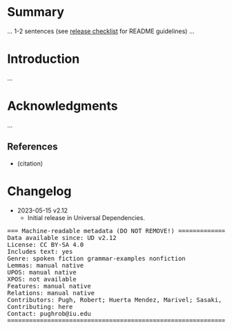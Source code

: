 # Summary

... 1-2 sentences (see [release checklist](http://universaldependencies.org/release_checklist.html#the-readme-file) for README guidelines) ...


# Introduction

...


# Acknowledgments

...

## References

* (citation)


# Changelog

* 2023-05-15 v2.12
  * Initial release in Universal Dependencies.


<pre>
=== Machine-readable metadata (DO NOT REMOVE!) ================================
Data available since: UD v2.12
License: CC BY-SA 4.0
Includes text: yes
Genre: spoken fiction grammar-examples nonfiction
Lemmas: manual native
UPOS: manual native
XPOS: not available
Features: manual native
Relations: manual native
Contributors: Pugh, Robert; Huerta Mendez, Marivel; Sasaki, Mitsuya; Tyers, Francis
Contributing: here
Contact: pughrob@iu.edu
===============================================================================
</pre>
